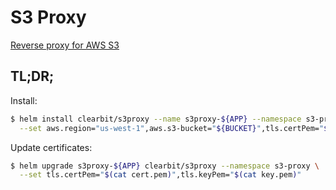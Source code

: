 # S3 Proxy

[Reverse proxy for AWS S3](https://hub.docker.com/r/pottava/s3-proxy/)

## TL;DR;

Install:

```bash
$ helm install clearbit/s3proxy --name s3proxy-${APP} --namespace s3-proxy \
  --set aws.region="us-west-1",aws.s3-bucket="${BUCKET}",tls.certPem="$(cat cert.pem)",tls.keyPem="$(cat key.pem)"
```

Update certificates:

```bash
$ helm upgrade s3proxy-${APP} clearbit/s3proxy --namespace s3-proxy \
  --set tls.certPem="$(cat cert.pem)",tls.keyPem="$(cat key.pem)"
```
